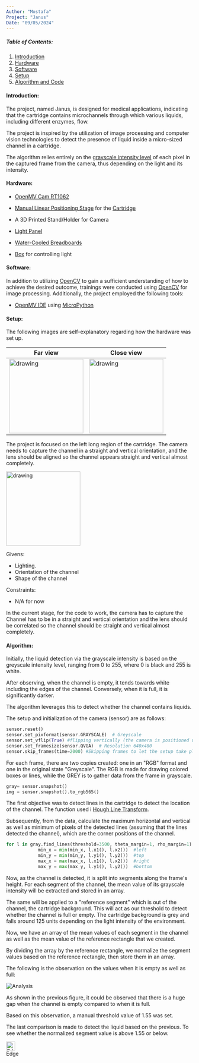 ```yaml
---
Author: "Mostafa"
Project: "Janus"
Date: "09/05/2024"
---
```


##### Table of Contents:
1. [Introduction](#introduction)
1. [Hardware](#hardware)
1. [Software](#software)
1. [Setup](#setup)
1. [Algorithm and Code](#algorithm)


#### Introduction:

The project, named Janus, is designed for medical applications, indicating that the cartridge contains microchannels through which various liquids, including different enzymes, flow.

The project is inspired by the utilization of image processing and computer vision technologies to detect the presence of liquid inside a micro-sized channel in a cartridge.

The algorithm relies entirely on the [grayscale intensity level](https://i.stack.imgur.com/fdbAz.png) of each pixel in the captured frame from the camera, thus depending on the light and its intensity.

#### Hardware:
- [OpenMV Cam RT1062](https://openmv.io/products/openmv-cam-rt)
- [Manual Linear Positioning Stage](https://www.amazon.co.uk/Positioning-Trimming-Micrometer-Displacement-Precision/dp/B0C4PPD2VW) for the [Cartridge](https://i.imgur.com/axXRbiQ.jpeg)

- A 3D Printed Stand/Holder for Camera
- [Light Panel](https://www.amazon.co.uk/COHEALI-Light-tracing-Stencil-Writing/dp/B0CBJPBF5P)
- [Water-Cooled Breadboards](https://www.thorlabs.com/newgrouppage9.cfm?objectgroup_id=4918)
- [Box](https://www.plastor.co.uk/euro-stacking-containers-with-and-without-lids-folding-containers/prime-economy-range-euro-container-cases/ref-bk-case43-32-prime-economy-euro-container-cases-400-x-300-x-335mm-with-hand-holes/) for controlling light

#### Software:

In addition to utilizing [OpenCV](https://opencv.org/) to gain a sufficient understanding of how to achieve the desired outcome, trainings were conducted using [OpenCV](https://opencv.org/) for image processing. Additionally, the project employed the following tools:


- [OpenMV IDE](https://openmv.io/pages/download) using [MicroPython](https://micropython.org/)


#### Setup:
The following images are self-explanatory regarding how the hardware was set up.

Far view | Close view
------------ | -------------
<img src="https://i.imgur.com/ofMd0wS.jpeg" alt="drawing" width="200"/>| <img src="https://i.imgur.com/3lgbOvY.jpeg" alt="drawing" width="200"/>



The project is focused on the left long region of the cartridge. The camera needs to capture the channel in a straight and vertical orientation, and the lens should be aligned so the channel appears straight and vertical almost completely.

<img src="https://i.imgur.com/vlCgP9I.png" alt="drawing" width="200"/>

Givens:
- Lighting.
- Orientation of the channel
- Shape of the channel

Constraints: 
- N/A for now

In the current stage, for the code to work, the camera has to capture the Channel has to be in a straight and vertical orientation and the lens should be correlated so the channel should be straight and vertical almost completely.

#### Algorithm:

Initially, the liquid detection via the grayscale intensity is based on the greyscale intensity level, ranging from 0 to 255, where 0 is black and 255 is white.

After observing, when the channel is empty, it tends towards white including the edges of the channel. Conversely, when it is full, it is significantly darker.

The algorithm leverages this to detect whether the channel contains liquids.

The setup and initialization of the camera (sensor) are as follows:

```python
sensor.reset()
sensor.set_pixformat(sensor.GRAYSCALE)  # Greyscale
sensor.set_vflip(True) #flipping vertically (the camera is positioned upside down)
sensor.set_framesize(sensor.QVGA)  # Resolution 640x480
sensor.skip_frames(time=2000) #Skipping frames to let the setup take place
```

For each frame, there are two copies created: one in an "RGB" format and one in the original state "Greyscale". The RGB is made for drawing colored boxes or lines, while the GREY is to gather data from the frame in grayscale.

```py
gray= sensor.snapshot()
img = sensor.snapshot().to_rgb565()
```

The first objective was to detect lines in the cartridge to detect the location of the channel. The function used i [Hough Line Transform](https://docs.openmv.io/library/omv.image.html).

Subsequently, from the data, calculate the maximum horizontal and vertical as well as minimum of pixels of the detected lines (assuming that the lines detected the channel), which are the corner positions of the channel.

```py
for l in gray.find_lines(threshold=3500, theta_margin=1, rho_margin=1):
            min_x = min(min_x, l.x1(), l.x2())  #left
            min_y = min(min_y, l.y1(), l.y2())  #top
            max_x = max(max_x, l.x1(), l.x2())  #right
            max_y = max(max_y, l.y1(), l.y2())  #bottom
```

Now, as the channel is detected, it is split into segments along the frame's height. For each segment of the channel, the mean value of its grayscale intensity will be extracted and stored in an array.

The same will be applied to a "reference segment" which is out of the channel, the cartridge background. This will act as our threshold to detect whether the channel is full or empty. The cartridge background is grey and falls around 125 units depending on the light intensity of the environment.

Now, we have an array of the mean values of each segment in the channel as well as the mean value of the reference rectangle that we created.

By dividing the array by the reference rectangle, we normalize the segment values based on the reference rectangle, then store them in an array.

The following is the observation on the values when it is empty as well as full:

![Analysis](https://i.imgur.com/ryAm08U.png)

As shown in the previous figure, it could be observed that there is a huge gap when the channel is empty compared to when it is full.

Based on this observation, a manual threshold value of 1.55 was set.

The last comparison is made to detect the liquid based on the previous. To see whether the normalized segment value is above 1.55 or below.

 <img src="https://raw.githubusercontent.com/alrra/browser-logos/master/src/edge/edge_48x48.png" alt="Edge" width="24px" height="24px" /><br>Edge